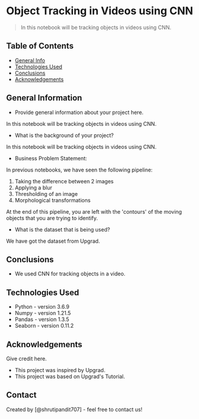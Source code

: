 # Object Tracking in Videos using CNN

> In this notebook will be tracking objects in videos using CNN.

## Table of Contents
* [General Info](#general-information)
* [Technologies Used](#technologies-used)
* [Conclusions](#conclusions)
* [Acknowledgements](#acknowledgements)

<!-- You can include any other section that is pertinent to your problem -->

## General Information
- Provide general information about your project here.

In this notebook will be tracking objects in videos using CNN.


- What is the background of your project?

In this notebook will be tracking objects in videos using CNN.

- Business Problem Statement:

In previous notebooks, we have seen the following pipeline:
1. Taking the difference between 2 images
2. Applying a blur
3. Thresholding of an image
4. Morphological transformations

At the end of this pipeline, you are left with the 'contours' of the moving objects that you are trying to identify.


- What is the dataset that is being used?

We have got the dataset from Upgrad.

<!-- You don't have to answer all the questions - just the ones relevant to your project. -->

## Conclusions
- We used CNN for tracking objects in a video.

<!-- You don't have to answer all the questions - just the ones relevant to your project. -->


## Technologies Used
- Python - version 3.6.9
- Numpy - version 1.21.5
- Pandas - version 1.3.5
- Seaborn - version 0.11.2


<!-- As the libraries versions keep on changing, it is recommended to mention the version of library used in this project -->

## Acknowledgements
Give credit here.
- This project was inspired by Upgrad.
- This project was based on Upgrad's Tutorial.


## Contact
Created by [@shrutipandit707] - feel free to contact us!


<!-- Optional -->
<!-- ## License -->
<!-- This project is open source and available under the [... License](). -->

<!-- You don't have to include all sections - just the one's relevant to your project -->